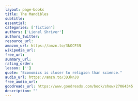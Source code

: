 ```yaml
---
layout: page-books
title: The Mandibles
subtitle: 
essential: 
categories: ['fiction']
authors: ['Lionel Shriver']
authors_twitter: 
resource_url: 
amazon_url: https://amzn.to/3kOCF3N
wikipedia_url: 
free_url: 
summary_url: 
rating_order: 
lesson: ['']
quote: "Economics is closer to religion than science."
audio_url: https://amzn.to/3DJknJO
free_audio_url: 
goodreads_url: https://www.goodreads.com/book/show/27064345
description: ""
---
```

